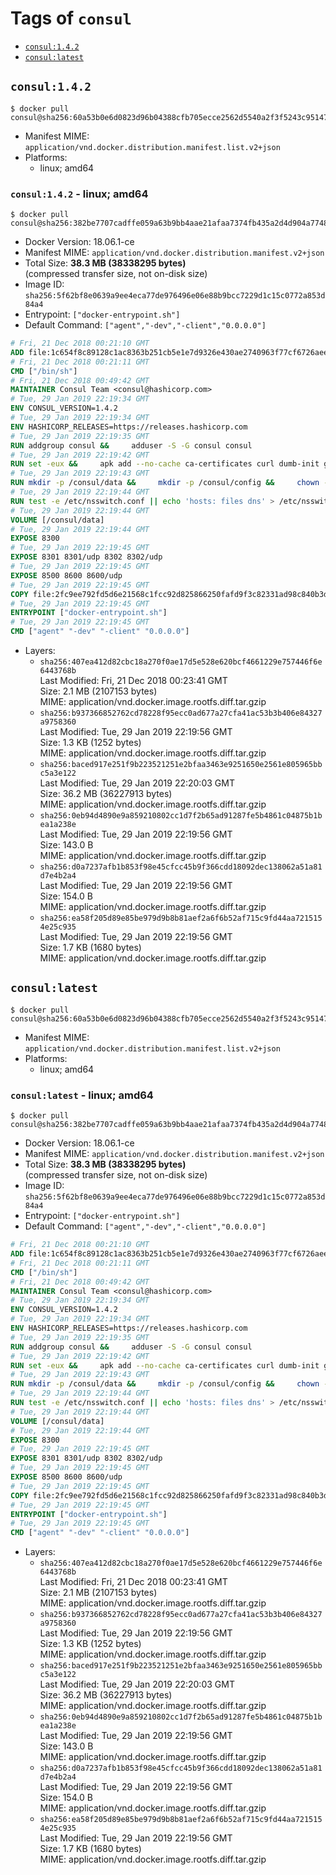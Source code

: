 <!-- THIS FILE IS GENERATED VIA './update-remote.sh' -->

# Tags of `consul`

-	[`consul:1.4.2`](#consul142)
-	[`consul:latest`](#consullatest)

## `consul:1.4.2`

```console
$ docker pull consul@sha256:60a53b0e6d0823d96b04388cfb705ecce2562d5540a2f3f5243c95147ecacdc6
```

-	Manifest MIME: `application/vnd.docker.distribution.manifest.list.v2+json`
-	Platforms:
	-	linux; amd64

### `consul:1.4.2` - linux; amd64

```console
$ docker pull consul@sha256:382be7707cadffe059a63b9bb4aae21afaa7374fb435a2d4d904a7748044c3e4
```

-	Docker Version: 18.06.1-ce
-	Manifest MIME: `application/vnd.docker.distribution.manifest.v2+json`
-	Total Size: **38.3 MB (38338295 bytes)**  
	(compressed transfer size, not on-disk size)
-	Image ID: `sha256:5f62bf8e0639a9ee4eca77de976496e06e88b9bcc7229d1c15c0772a853d84a4`
-	Entrypoint: `["docker-entrypoint.sh"]`
-	Default Command: `["agent","-dev","-client","0.0.0.0"]`

```dockerfile
# Fri, 21 Dec 2018 00:21:10 GMT
ADD file:1c654f8c89128c1ac8363b251cb5e1e7d9326e430ae2740963f77cf6726aee0b in / 
# Fri, 21 Dec 2018 00:21:11 GMT
CMD ["/bin/sh"]
# Fri, 21 Dec 2018 00:49:42 GMT
MAINTAINER Consul Team <consul@hashicorp.com>
# Tue, 29 Jan 2019 22:19:34 GMT
ENV CONSUL_VERSION=1.4.2
# Tue, 29 Jan 2019 22:19:34 GMT
ENV HASHICORP_RELEASES=https://releases.hashicorp.com
# Tue, 29 Jan 2019 22:19:35 GMT
RUN addgroup consul &&     adduser -S -G consul consul
# Tue, 29 Jan 2019 22:19:42 GMT
RUN set -eux &&     apk add --no-cache ca-certificates curl dumb-init gnupg libcap openssl su-exec iputils jq &&     gpg --keyserver pgp.mit.edu --recv-keys 91A6E7F85D05C65630BEF18951852D87348FFC4C &&     mkdir -p /tmp/build &&     cd /tmp/build &&     apkArch="$(apk --print-arch)" &&     case "${apkArch}" in         aarch64) consulArch='arm64' ;;         armhf) consulArch='arm' ;;         x86) consulArch='386' ;;         x86_64) consulArch='amd64' ;;         *) echo >&2 "error: unsupported architecture: ${apkArch} (see ${HASHICORP_RELEASES}/consul/${CONSUL_VERSION}/)" && exit 1 ;;     esac &&     wget ${HASHICORP_RELEASES}/consul/${CONSUL_VERSION}/consul_${CONSUL_VERSION}_linux_${consulArch}.zip &&     wget ${HASHICORP_RELEASES}/consul/${CONSUL_VERSION}/consul_${CONSUL_VERSION}_SHA256SUMS &&     wget ${HASHICORP_RELEASES}/consul/${CONSUL_VERSION}/consul_${CONSUL_VERSION}_SHA256SUMS.sig &&     gpg --batch --verify consul_${CONSUL_VERSION}_SHA256SUMS.sig consul_${CONSUL_VERSION}_SHA256SUMS &&     grep consul_${CONSUL_VERSION}_linux_${consulArch}.zip consul_${CONSUL_VERSION}_SHA256SUMS | sha256sum -c &&     unzip -d /bin consul_${CONSUL_VERSION}_linux_${consulArch}.zip &&     cd /tmp &&     rm -rf /tmp/build &&     apk del gnupg openssl &&     rm -rf /root/.gnupg &&     consul version
# Tue, 29 Jan 2019 22:19:43 GMT
RUN mkdir -p /consul/data &&     mkdir -p /consul/config &&     chown -R consul:consul /consul
# Tue, 29 Jan 2019 22:19:44 GMT
RUN test -e /etc/nsswitch.conf || echo 'hosts: files dns' > /etc/nsswitch.conf
# Tue, 29 Jan 2019 22:19:44 GMT
VOLUME [/consul/data]
# Tue, 29 Jan 2019 22:19:44 GMT
EXPOSE 8300
# Tue, 29 Jan 2019 22:19:45 GMT
EXPOSE 8301 8301/udp 8302 8302/udp
# Tue, 29 Jan 2019 22:19:45 GMT
EXPOSE 8500 8600 8600/udp
# Tue, 29 Jan 2019 22:19:45 GMT
COPY file:2fc9ee792fd5d6e21568c1fcc92d825866250fafd9f3c82331ad98c840b3dd45 in /usr/local/bin/docker-entrypoint.sh 
# Tue, 29 Jan 2019 22:19:45 GMT
ENTRYPOINT ["docker-entrypoint.sh"]
# Tue, 29 Jan 2019 22:19:45 GMT
CMD ["agent" "-dev" "-client" "0.0.0.0"]
```

-	Layers:
	-	`sha256:407ea412d82cbc18a270f0ae17d5e528e620bcf4661229e757446f6e6443768b`  
		Last Modified: Fri, 21 Dec 2018 00:23:41 GMT  
		Size: 2.1 MB (2107153 bytes)  
		MIME: application/vnd.docker.image.rootfs.diff.tar.gzip
	-	`sha256:b937366852762cd78228f95ecc0ad677a27cfa41ac53b3b406e84327a9758360`  
		Last Modified: Tue, 29 Jan 2019 22:19:56 GMT  
		Size: 1.3 KB (1252 bytes)  
		MIME: application/vnd.docker.image.rootfs.diff.tar.gzip
	-	`sha256:baced917e251f9b223521251e2bfaa3463e9251650e2561e805965bbc5a3e122`  
		Last Modified: Tue, 29 Jan 2019 22:20:03 GMT  
		Size: 36.2 MB (36227913 bytes)  
		MIME: application/vnd.docker.image.rootfs.diff.tar.gzip
	-	`sha256:0eb94d4890e9a859210802cc1d7f2b65ad91287fe5b4861c04875b1bea1a238e`  
		Last Modified: Tue, 29 Jan 2019 22:19:56 GMT  
		Size: 143.0 B  
		MIME: application/vnd.docker.image.rootfs.diff.tar.gzip
	-	`sha256:d0a7237afb1b853f98e45cfcc45b9f366cdd18092dec138062a51a81d7e4b2a4`  
		Last Modified: Tue, 29 Jan 2019 22:19:56 GMT  
		Size: 154.0 B  
		MIME: application/vnd.docker.image.rootfs.diff.tar.gzip
	-	`sha256:ea58f205d89e85be979d9b8b81aef2a6f6b52af715c9fd44aa7215154e25c935`  
		Last Modified: Tue, 29 Jan 2019 22:19:56 GMT  
		Size: 1.7 KB (1680 bytes)  
		MIME: application/vnd.docker.image.rootfs.diff.tar.gzip

## `consul:latest`

```console
$ docker pull consul@sha256:60a53b0e6d0823d96b04388cfb705ecce2562d5540a2f3f5243c95147ecacdc6
```

-	Manifest MIME: `application/vnd.docker.distribution.manifest.list.v2+json`
-	Platforms:
	-	linux; amd64

### `consul:latest` - linux; amd64

```console
$ docker pull consul@sha256:382be7707cadffe059a63b9bb4aae21afaa7374fb435a2d4d904a7748044c3e4
```

-	Docker Version: 18.06.1-ce
-	Manifest MIME: `application/vnd.docker.distribution.manifest.v2+json`
-	Total Size: **38.3 MB (38338295 bytes)**  
	(compressed transfer size, not on-disk size)
-	Image ID: `sha256:5f62bf8e0639a9ee4eca77de976496e06e88b9bcc7229d1c15c0772a853d84a4`
-	Entrypoint: `["docker-entrypoint.sh"]`
-	Default Command: `["agent","-dev","-client","0.0.0.0"]`

```dockerfile
# Fri, 21 Dec 2018 00:21:10 GMT
ADD file:1c654f8c89128c1ac8363b251cb5e1e7d9326e430ae2740963f77cf6726aee0b in / 
# Fri, 21 Dec 2018 00:21:11 GMT
CMD ["/bin/sh"]
# Fri, 21 Dec 2018 00:49:42 GMT
MAINTAINER Consul Team <consul@hashicorp.com>
# Tue, 29 Jan 2019 22:19:34 GMT
ENV CONSUL_VERSION=1.4.2
# Tue, 29 Jan 2019 22:19:34 GMT
ENV HASHICORP_RELEASES=https://releases.hashicorp.com
# Tue, 29 Jan 2019 22:19:35 GMT
RUN addgroup consul &&     adduser -S -G consul consul
# Tue, 29 Jan 2019 22:19:42 GMT
RUN set -eux &&     apk add --no-cache ca-certificates curl dumb-init gnupg libcap openssl su-exec iputils jq &&     gpg --keyserver pgp.mit.edu --recv-keys 91A6E7F85D05C65630BEF18951852D87348FFC4C &&     mkdir -p /tmp/build &&     cd /tmp/build &&     apkArch="$(apk --print-arch)" &&     case "${apkArch}" in         aarch64) consulArch='arm64' ;;         armhf) consulArch='arm' ;;         x86) consulArch='386' ;;         x86_64) consulArch='amd64' ;;         *) echo >&2 "error: unsupported architecture: ${apkArch} (see ${HASHICORP_RELEASES}/consul/${CONSUL_VERSION}/)" && exit 1 ;;     esac &&     wget ${HASHICORP_RELEASES}/consul/${CONSUL_VERSION}/consul_${CONSUL_VERSION}_linux_${consulArch}.zip &&     wget ${HASHICORP_RELEASES}/consul/${CONSUL_VERSION}/consul_${CONSUL_VERSION}_SHA256SUMS &&     wget ${HASHICORP_RELEASES}/consul/${CONSUL_VERSION}/consul_${CONSUL_VERSION}_SHA256SUMS.sig &&     gpg --batch --verify consul_${CONSUL_VERSION}_SHA256SUMS.sig consul_${CONSUL_VERSION}_SHA256SUMS &&     grep consul_${CONSUL_VERSION}_linux_${consulArch}.zip consul_${CONSUL_VERSION}_SHA256SUMS | sha256sum -c &&     unzip -d /bin consul_${CONSUL_VERSION}_linux_${consulArch}.zip &&     cd /tmp &&     rm -rf /tmp/build &&     apk del gnupg openssl &&     rm -rf /root/.gnupg &&     consul version
# Tue, 29 Jan 2019 22:19:43 GMT
RUN mkdir -p /consul/data &&     mkdir -p /consul/config &&     chown -R consul:consul /consul
# Tue, 29 Jan 2019 22:19:44 GMT
RUN test -e /etc/nsswitch.conf || echo 'hosts: files dns' > /etc/nsswitch.conf
# Tue, 29 Jan 2019 22:19:44 GMT
VOLUME [/consul/data]
# Tue, 29 Jan 2019 22:19:44 GMT
EXPOSE 8300
# Tue, 29 Jan 2019 22:19:45 GMT
EXPOSE 8301 8301/udp 8302 8302/udp
# Tue, 29 Jan 2019 22:19:45 GMT
EXPOSE 8500 8600 8600/udp
# Tue, 29 Jan 2019 22:19:45 GMT
COPY file:2fc9ee792fd5d6e21568c1fcc92d825866250fafd9f3c82331ad98c840b3dd45 in /usr/local/bin/docker-entrypoint.sh 
# Tue, 29 Jan 2019 22:19:45 GMT
ENTRYPOINT ["docker-entrypoint.sh"]
# Tue, 29 Jan 2019 22:19:45 GMT
CMD ["agent" "-dev" "-client" "0.0.0.0"]
```

-	Layers:
	-	`sha256:407ea412d82cbc18a270f0ae17d5e528e620bcf4661229e757446f6e6443768b`  
		Last Modified: Fri, 21 Dec 2018 00:23:41 GMT  
		Size: 2.1 MB (2107153 bytes)  
		MIME: application/vnd.docker.image.rootfs.diff.tar.gzip
	-	`sha256:b937366852762cd78228f95ecc0ad677a27cfa41ac53b3b406e84327a9758360`  
		Last Modified: Tue, 29 Jan 2019 22:19:56 GMT  
		Size: 1.3 KB (1252 bytes)  
		MIME: application/vnd.docker.image.rootfs.diff.tar.gzip
	-	`sha256:baced917e251f9b223521251e2bfaa3463e9251650e2561e805965bbc5a3e122`  
		Last Modified: Tue, 29 Jan 2019 22:20:03 GMT  
		Size: 36.2 MB (36227913 bytes)  
		MIME: application/vnd.docker.image.rootfs.diff.tar.gzip
	-	`sha256:0eb94d4890e9a859210802cc1d7f2b65ad91287fe5b4861c04875b1bea1a238e`  
		Last Modified: Tue, 29 Jan 2019 22:19:56 GMT  
		Size: 143.0 B  
		MIME: application/vnd.docker.image.rootfs.diff.tar.gzip
	-	`sha256:d0a7237afb1b853f98e45cfcc45b9f366cdd18092dec138062a51a81d7e4b2a4`  
		Last Modified: Tue, 29 Jan 2019 22:19:56 GMT  
		Size: 154.0 B  
		MIME: application/vnd.docker.image.rootfs.diff.tar.gzip
	-	`sha256:ea58f205d89e85be979d9b8b81aef2a6f6b52af715c9fd44aa7215154e25c935`  
		Last Modified: Tue, 29 Jan 2019 22:19:56 GMT  
		Size: 1.7 KB (1680 bytes)  
		MIME: application/vnd.docker.image.rootfs.diff.tar.gzip
